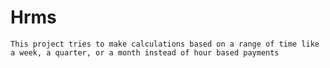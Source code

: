 # Hrms 
    This project tries to make calculations based on a range of time like a week, a quarter, or a month instead of hour based payments


